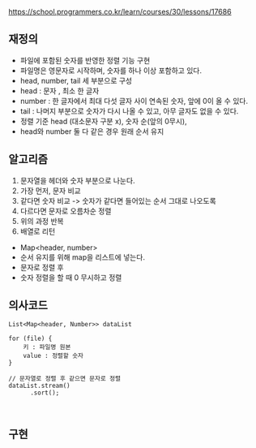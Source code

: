 https://school.programmers.co.kr/learn/courses/30/lessons/17686


## 재정의
- 파일에 포함된 숫자를 반영한 정렬 기능 구현
- 파일명은 영문자로 시작하며, 숫자를 하나 이상 포함하고 있다.
- head, number, tail 세 부분으로 구성
- head : 문자 , 최소 한 글자
- number : 한 글자에서 최대 다섯 글자 사이 연속된 숫자, 앞에 0이 올 수 있다.
- tail : 나머지 부분으로 숫자가 다시 나올 수 있고, 아무 글자도 없을 수 있다.
- 정렬 기준 head (대소문자 구분 x), 숫자 순(앞의 0무시),
- head와 number 둘 다 같은 경우 원래 순서 유지




## 알고리즘
1. 문자열을 헤더와 숫자 부분으로 나눈다.
2. 가장 먼저, 문자 비교
3. 같다면 숫자 비교 -> 숫자가 같다면 들어있는 순서 그대로 나오도록
4. 다르다면 문자로 오름차순 정렬
5. 위의 과정 반복
6. 배열로 리턴

- Map<header, number>
- 순서 유지를 위해 map을 리스트에 넣는다.
- 문자로 정렬 후
- 숫자 정렬을 할 때 0 무시하고 정렬


## 의사코드
```
List<Map<header, Number>> dataList

for (file) {
    키 : 파일명 원본
    value : 정렬할 숫자
}

// 문자열로 정렬 후 같으면 문자로 정렬
dataList.stream()
      .sort();

 

```



## 구현
